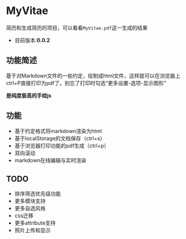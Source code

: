 # MyVitae
简历和生成简历的项目，可以看看`MyVitae.pdf`这一生成的结果
- 目前版本:**0.0.2**
## 功能简述
基于对Markdown文件的一些约定，绘制成html文件，这样就可以在浏览器上ctrl+P直接打印为pdf了。别忘了打印时勾选“更多设置-选项-显示图形”

**是纯度极高的手绘js**

## 功能
- 基于约定格式将markdown渲染为html
- 基于localStorage的文档保存（ctrl+s）
- 基于浏览器打印功能的pdf生成（ctrl+p）
- 双向滚动
- markdown在线编辑与实时渲染

## TODO
- 排序筛选优先级功能
- 更多模块支持
- 更多自选风格
- css迁移
- 更多attribute支持
- 照片上传和显示